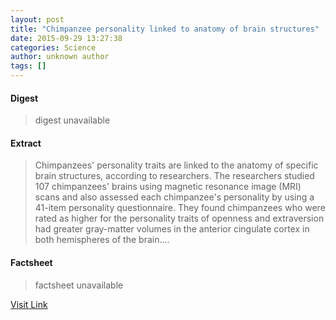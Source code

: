 ```yaml
---
layout: post
title: "Chimpanzee personality linked to anatomy of brain structures"
date: 2015-09-29 13:27:38
categories: Science
author: unknown author
tags: []
---
```



#### Digest
>digest unavailable

#### Extract
>Chimpanzees' personality traits are linked to the anatomy of specific brain structures, according to researchers. The researchers studied 107 chimpanzees' brains using magnetic resonance image (MRI) scans and also assessed each chimpanzee's personality by using a 41-item personality questionnaire. They found chimpanzees who were rated as higher for the personality traits of openness and extraversion had greater gray-matter volumes in the anterior cingulate cortex in both hemispheres of the brain....

#### Factsheet
>factsheet unavailable

[Visit Link](http://www.sciencedaily.com/releases/2015/09/150929092738.htm)


